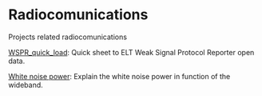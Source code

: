 # Radiocomunications
Projects related radiocomunications


[WSPR_quick_load](https://github.com/javicebri/Radiocommunications/blob/main/WSPR/WSPR_quick_load.ipynb): Quick sheet to ELT Weak Signal Protocol Reporter open data.

[White noise power](https://github.com/javicebri/Radiocommunications/blob/main/potencia_ruido_blanco.ipynb): Explain the white noise power in function of the wideband.

